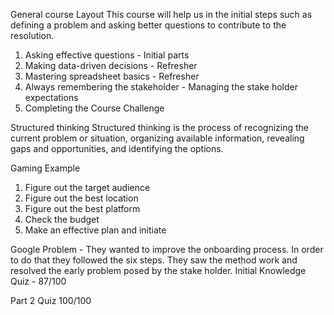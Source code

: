 General course Layout 
This course will help us in the initial steps such as defining a problem and asking better questions to contribute to the resolution.
1. Asking effective questions - Initial parts 
2. Making data-driven decisions - Refresher
3. Mastering spreadsheet basics - Refresher
4. Always remembering the stakeholder - Managing the stake holder expectations 
5. Completing the Course Challenge

Structured thinking 
Structured thinking is the process of recognizing the current problem or situation, organizing available information, revealing gaps and opportunities, and identifying the options.

Gaming Example 
1. Figure out the target audience 
2. Figure out the best location 
3. Figure out the best platform 
4. Check the budget 
5. Make an effective plan and initiate 

Google 
Problem - They wanted to improve the onboarding process. In order to do that they followed the six steps.
They saw the method work and resolved the early problem posed by the stake holder.
Initial Knowledge Quiz - 87/100

Part 2 Quiz 
100/100